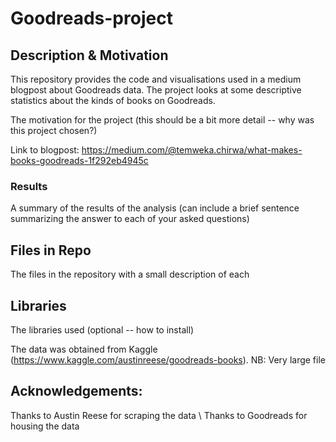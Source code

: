 # Goodreads-project

## Description & Motivation
This repository provides the code and visualisations used in a medium blogpost about Goodreads data. The project looks at some descriptive statistics about the kinds of books on Goodreads. 

The motivation for the project (this should be a bit more detail -- why was this project chosen?)

Link to blogpost: https://medium.com/@temweka.chirwa/what-makes-books-goodreads-1f292eb4945c

### Results
A summary of the results of the analysis (can include a brief sentence summarizing the answer to each of your asked questions)

## Files in Repo
The files in the repository with a small description of each

## Libraries
The libraries used (optional -- how to install)


The data was obtained from Kaggle (https://www.kaggle.com/austinreese/goodreads-books). NB: Very large file

## Acknowledgements: 
Thanks to Austin Reese for scraping the data \\
Thanks to Goodreads for housing the data 
